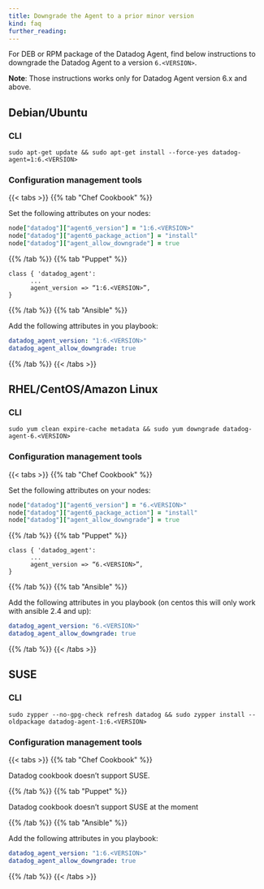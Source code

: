 ```yaml
---
title: Downgrade the Agent to a prior minor version
kind: faq
further_reading:
---
```


For DEB or RPM package of the Datadog Agent, find below instructions to downgrade the Datadog Agent to a version `6.<VERSION>`.

**Note**: Those instructions works only for Datadog Agent version 6.x and above.

## Debian/Ubuntu

### CLI

```
sudo apt-get update && sudo apt-get install --force-yes datadog-agent=1:6.<VERSION>
```

### Configuration management tools

{{< tabs >}}
{{% tab "Chef Cookbook" %}}

Set the following attributes on your nodes:

```rb
node["datadog"]["agent6_version"] = "1:6.<VERSION>"
node["datadog"]["agent6_package_action"] = "install"
node["datadog"]["agent_allow_downgrade"] = true
```

{{% /tab %}}
{{% tab "Puppet" %}}

```
class { 'datadog_agent':
      ...
      agent_version => “1:6.<VERSION>”,
}
```

{{% /tab %}}
{{% tab "Ansible" %}}

Add the following attributes in you playbook:

```yaml
datadog_agent_version: "1:6.<VERSION>"
datadog_agent_allow_downgrade: true
```

{{% /tab %}}
{{< /tabs >}}

## RHEL/CentOS/Amazon Linux

### CLI

```
sudo yum clean expire-cache metadata && sudo yum downgrade datadog-agent-6.<VERSION>
```

### Configuration management tools

{{< tabs >}}
{{% tab "Chef Cookbook" %}}

Set the following attributes on your nodes:

```rb
node["datadog"]["agent6_version"] = "6.<VERSION>"
node["datadog"]["agent6_package_action"] = "install"
node["datadog"]["agent_allow_downgrade"] = true
```

{{% /tab %}}
{{% tab "Puppet" %}}

```
class { 'datadog_agent':
      ...
      agent_version => “6.<VERSION>”,
}
```

{{% /tab %}}
{{% tab "Ansible" %}}

Add the following attributes in you playbook (on centos this will only work with ansible 2.4 and up):

```yaml
datadog_agent_version: "6.<VERSION>"
datadog_agent_allow_downgrade: true
```

{{% /tab %}}
{{< /tabs >}}

## SUSE

### CLI

```
sudo zypper --no-gpg-check refresh datadog && sudo zypper install --oldpackage datadog-agent-1:6.<VERSION>
```

### Configuration management tools

{{< tabs >}}
{{% tab "Chef Cookbook" %}}

Datadog cookbook doesn’t support SUSE.

{{% /tab %}}
{{% tab "Puppet" %}}

Datadog cookbook doesn’t support SUSE at the moment

{{% /tab %}}
{{% tab "Ansible" %}}

Add the following attributes in you playbook:

```yaml
datadog_agent_version: "1:6.<VERSION>"
datadog_agent_allow_downgrade: true
```

{{% /tab %}}
{{< /tabs >}}

